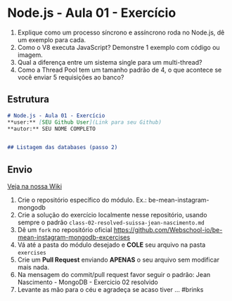 # Node.js - Aula 01 - Exercício

1. Explique como um processo síncrono e assíncrono roda no Node.js, dê um exemplo para cada.
2. Como o V8 executa JavaScript? Demonstre 1 exemplo com código ou imagem.
3. Qual a diferença entre um sistema single para um multi-thread?
4. Como a Thread Pool tem um tamanho padrão de 4, o que acontece se você enviar 5 requisições ao banco?



## Estrutura

```md
# Node.js - Aula 01 - Exercício
**user:** [SEU Github User](Link para seu Github)
**autor:** SEU NOME COMPLETO


## Listagem das databases (passo 2)


```


## Envio

[Veja na nossa Wiki](https://github.com/Webschool-io/be-mean-instagram/wiki/Exerc%C3%ADcios)

1. Crie o repositório específico do módulo. Ex.: be-mean-instagram-mongodb
2. Crie a solução do exercício localmente nesse repositório, usando sempre o padrão `class-02-resolved-suissa-jean-nascimento.md`
3. Dê um `fork` no repositório oficial https://github.com/Webschool-io/be-mean-instagram-mongodb-excercises
4. Vá até a pasta do módulo desejado e **COLE** seu arquivo na pasta `exercises`
5. Crie um **Pull Request** enviando **APENAS** o seu arquivo sem modificar mais nada.
6. Na mensagem do commit/pull request favor seguir o padrão: Jean Nascimento - MongoDB - Exercicio 02 resolvido
7. Levante as mão para o céu e agradeça se acaso tiver ... #brinks
